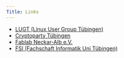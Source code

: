 ```yaml
---
Title: Links
---
```


- [LUGT (Linux User Group Tübingen)](http://tuebingen.linux.de)
- [Cryptoparty Tübingen](https://www.cryptoparty-tuebingen.de/)
- [Fablab Neckar-Alb e.V.](https://www.fablab-neckar-alb.org)
- [FSI (Fachschaft Informatik Uni Tübingen)](https://www.fsi.uni-tuebingen.de)
